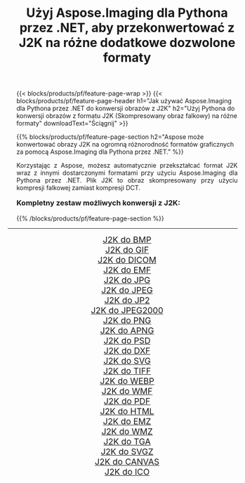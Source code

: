 ﻿---
title: Użyj Aspose.Imaging dla Pythona przez .NET, aby przekonwertować z J2K na różne dodatkowe dozwolone formaty 
weight: 3920
url: /pl/python-net/conversion/from/j2k/ 
lang: pl
langdirlevel: 2
locales: zh-hans,ja,it,ru,de,es,fr,nl,id,lt,pl,pt,vi,tr,ko,zh-hant,ar,hi,th,sv,cs,uk,he
description: Możesz szybko przekształcić J2K(Skompresowany obraz falkowy) w różne formaty za pomocą Aspose.Imaging dla Pythona przez .NET.
---

{{< blocks/products/pf/feature-page-wrap >}}
{{< blocks/products/pf/feature-page-header h1="Jak używać Aspose.Imaging dla Pythona przez .NET do konwersji obrazów z J2K" h2="Użyj Pythona do konwersji obrazów z formatu J2K (Skompresowany obraz falkowy) na różne formaty" downloadText="Ściągnij" >}}


{{% blocks/products/pf/feature-page-section  h2="Aspose może konwertować obrazy J2K na ogromną różnorodność formatów graficznych za pomocą Aspose.Imaging dla Pythona przez .NET." %}}
<p align=justify>Korzystając z Aspose, możesz automatycznie przekształcać format J2K wraz z innymi dostarczonymi formatami przy użyciu Aspose.Imaging dla Pythona przez .NET. Plik J2K to obraz skompresowany przy użyciu kompresji falkowej zamiast kompresji DCT.</p>
<h3 style="margin-top:16px;">
Kompletny zestaw możliwych konwersji z J2K:
</h3>
{{% /blocks/products/pf/feature-page-section %}}
<div class="container-fluid productfamilypage bg-gray">
    <div class="convertypes bg-gray agp-content section">
        <div class="container">
		<hr style="margin-left:-20px;"/>
		<div class="row other-converters" style="gap: 10px;font-size: 19px;text-align:center;">
		    <div class='col-md-3 other-converter remove-lp remove-rp'><a href="/imaging/pl/python-net/conversion/j2k-to-bmp/" style="padding:15px;">J2K do BMP</a></div><div class='col-md-3 other-converter remove-lp remove-rp'><a href="/imaging/pl/python-net/conversion/j2k-to-gif/" style="padding:15px;">J2K do GIF</a></div><div class='col-md-3 other-converter remove-lp remove-rp'><a href="/imaging/pl/python-net/conversion/j2k-to-dicom/" style="padding:15px;">J2K do DICOM</a></div><div class='col-md-3 other-converter remove-lp remove-rp'><a href="/imaging/pl/python-net/conversion/j2k-to-emf/" style="padding:15px;">J2K do EMF</a></div><div class='col-md-3 other-converter remove-lp remove-rp'><a href="/imaging/pl/python-net/conversion/j2k-to-jpg/" style="padding:15px;">J2K do JPG</a></div><div class='col-md-3 other-converter remove-lp remove-rp'><a href="/imaging/pl/python-net/conversion/j2k-to-jpeg/" style="padding:15px;">J2K do JPEG</a></div><div class='col-md-3 other-converter remove-lp remove-rp'><a href="/imaging/pl/python-net/conversion/j2k-to-jp2/" style="padding:15px;">J2K do JP2</a></div><div class='col-md-3 other-converter remove-lp remove-rp'><a href="/imaging/pl/python-net/conversion/j2k-to-jpeg2000/" style="padding:15px;">J2K do JPEG2000</a></div><div class='col-md-3 other-converter remove-lp remove-rp'><a href="/imaging/pl/python-net/conversion/j2k-to-png/" style="padding:15px;">J2K do PNG</a></div><div class='col-md-3 other-converter remove-lp remove-rp'><a href="/imaging/pl/python-net/conversion/j2k-to-apng/" style="padding:15px;">J2K do APNG</a></div><div class='col-md-3 other-converter remove-lp remove-rp'><a href="/imaging/pl/python-net/conversion/j2k-to-psd/" style="padding:15px;">J2K do PSD</a></div><div class='col-md-3 other-converter remove-lp remove-rp'><a href="/imaging/pl/python-net/conversion/j2k-to-dxf/" style="padding:15px;">J2K do DXF</a></div><div class='col-md-3 other-converter remove-lp remove-rp'><a href="/imaging/pl/python-net/conversion/j2k-to-svg/" style="padding:15px;">J2K do SVG</a></div><div class='col-md-3 other-converter remove-lp remove-rp'><a href="/imaging/pl/python-net/conversion/j2k-to-tiff/" style="padding:15px;">J2K do TIFF</a></div><div class='col-md-3 other-converter remove-lp remove-rp'><a href="/imaging/pl/python-net/conversion/j2k-to-webp/" style="padding:15px;">J2K do WEBP</a></div><div class='col-md-3 other-converter remove-lp remove-rp'><a href="/imaging/pl/python-net/conversion/j2k-to-wmf/" style="padding:15px;">J2K do WMF</a></div><div class='col-md-3 other-converter remove-lp remove-rp'><a href="/imaging/pl/python-net/conversion/j2k-to-pdf/" style="padding:15px;">J2K do PDF</a></div><div class='col-md-3 other-converter remove-lp remove-rp'><a href="/imaging/pl/python-net/conversion/j2k-to-html/" style="padding:15px;">J2K do HTML</a></div><div class='col-md-3 other-converter remove-lp remove-rp'><a href="/imaging/pl/python-net/conversion/j2k-to-emz/" style="padding:15px;">J2K do EMZ</a></div><div class='col-md-3 other-converter remove-lp remove-rp'><a href="/imaging/pl/python-net/conversion/j2k-to-wmz/" style="padding:15px;">J2K do WMZ</a></div><div class='col-md-3 other-converter remove-lp remove-rp'><a href="/imaging/pl/python-net/conversion/j2k-to-tga/" style="padding:15px;">J2K do TGA</a></div><div class='col-md-3 other-converter remove-lp remove-rp'><a href="/imaging/pl/python-net/conversion/j2k-to-svgz/" style="padding:15px;">J2K do SVGZ</a></div><div class='col-md-3 other-converter remove-lp remove-rp'><a href="/imaging/pl/python-net/conversion/j2k-to-canvas/" style="padding:15px;">J2K do CANVAS</a></div><div class='col-md-3 other-converter remove-lp remove-rp'><a href="/imaging/pl/python-net/conversion/j2k-to-ico/" style="padding:15px;">J2K do ICO</a></div>
                </div>
        </div>
    </div>
</div>
<br/>

